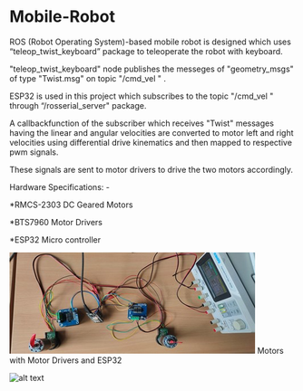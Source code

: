 # Mobile-Robot



ROS (Robot Operating System)-based mobile robot is designed which uses “teleop_twist_keyboard” package to teleoperate the robot with keyboard.

"teleop_twist_keyboard" node publishes the messeges of "geometry_msgs" of type "Twist.msg" on topic "/cmd_vel " .

ESP32 is used in this project which subscribes to the topic "/cmd_vel " through “/rosserial_server" package.

A callbackfunction of the subscriber which receives "Twist" messages having the linear and angular velocities are converted to motor left and right velocities using differential drive kinematics and then mapped to respective pwm signals.

These signals are sent to motor drivers to drive the two motors accordingly.






Hardware Specifications: -


*RMCS-2303 DC Geared Motors

*BTS7960 Motor Drivers

*ESP32 Micro controller





![alt text](https://github.com/pranavpeddi1/Mobile-Robot/blob/main/Motors.jpg)
Motors with Motor Drivers and ESP32 

![alt text](https://github.com/pranavpeddi1/Mobile-Robot/blob/main/Mobile_RobotGiff.gif)
